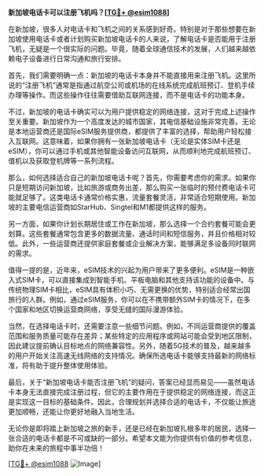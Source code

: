 **新加坡电话卡可以注册飞机吗？[[TG💪+ @esim1088](https://t.me/s/esim1088)]**

在新加坡，很多人对电话卡和飞机之间的关系感到好奇。特别是对于那些想要在新加坡使用电话卡或者计划购买新加坡电话卡的人来说，了解电话卡是否能用于注册飞机，无疑是一个很实际的问题。毕竟，随着全球通信技术的发展，人们越来越依赖电子设备进行日常沟通和旅行安排。

首先，我们需要明确一点：新加坡的电话卡本身并不能直接用来注册飞机。这里所说的“注册飞机”通常是指通过航空公司或机场的在线系统完成航班预订、登机手续办理等操作。而这些操作往往需要借助互联网连接，而不是电话卡的功能本身。

不过，新加坡的电话卡确实可以为用户提供稳定的网络连接，这对于完成上述操作至关重要。新加坡作为一个高度发达的城市国家，其电信基础设施非常完善。无论是本地运营商还是国际eSIM服务提供商，都提供了丰富的选择，帮助用户轻松接入互联网。这意味着，如果你拥有一张新加坡电话卡（无论是实体SIM卡还是eSIM），你可以通过手机或其他智能设备访问互联网，从而顺利地完成航班预订、值机以及获取登机牌等一系列流程。

那么，如何选择适合自己的新加坡电话卡呢？首先，你需要考虑你的需求。如果你只是短期访问新加坡，比如旅游或商务出差，那么购买一张临时的预付费电话卡可能就足够了。这类电话卡通常价格实惠，流量套餐灵活，非常适合短期使用。新加坡的主要电信运营商如StarHub、Singtel和M1都提供这样的服务。

另一方面，如果你计划长期居住或工作在新加坡，那么选择一个合约套餐可能会更划算。这些套餐通常包含更多的数据流量、通话时间和短信服务，并且价格相对较低。此外，一些运营商还提供家庭套餐或企业解决方案，能够满足多设备同时联网的需求。

值得一提的是，近年来，eSIM技术的兴起为用户带来了更多便利。eSIM是一种嵌入式SIM卡，可以直接集成到智能手机、平板电脑和其他支持该功能的设备中。与传统物理SIM卡相比，eSIM具有体积小巧、无需更换的优势，特别适合经常出国旅行的人群。例如，通过eSIM服务，你可以在不携带额外SIM卡的情况下，在多个国家和地区切换运营商网络，享受无缝的国际漫游体验。

当然，在选择电话卡时，还需要注意一些细节问题。例如，不同运营商提供的覆盖范围和服务质量可能存在差异；某些特定的应用程序或网站可能会受到地区限制，因此建议提前确认目标地点的网络兼容性。另外，随着5G技术的普及，越来越多的用户开始关注高速无线网络的支持情况。确保所选电话卡能够支持最新的网络标准，将有助于提升整体使用体验。

最后，关于“新加坡电话卡能否注册飞机”的疑问，答案已经显而易见——虽然电话卡本身无法直接完成注册过程，但它的主要作用在于提供稳定的网络连接，而这正是实现这一目标的基础条件。因此，合理规划并选择合适的电话卡，不仅能让旅途更加顺畅，还能让你更好地融入当地生活。

无论你是即将踏上新加坡之旅的新手，还是已经在新加坡扎根多年的居民，选择一张合适的电话卡都是不可或缺的一部分。希望本文能为你提供有价值的参考信息，助你在未来的旅程中事半功倍！

[[TG💪+ @esim1088](https://t.me/s/esim1088) ![Image](https://i.postimg.cc/4NQfJmqS/Snipaste-2025-05-13-00-14-12.png)]